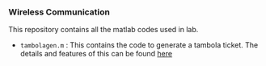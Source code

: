 ### Wireless Communication

This repository contains all the matlab codes used in lab.

- `tambolagen.m` : This contains the code to generate a tambola ticket. The details and features of this can be found [here](https://www.zupee.com/blog/tambola-rules/)

